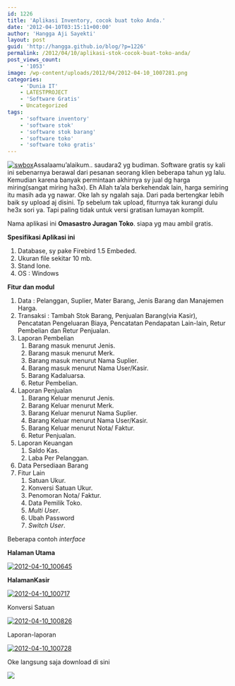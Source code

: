 ```yaml
---
id: 1226
title: 'Aplikasi Inventory, cocok buat toko Anda.'
date: '2012-04-10T03:15:11+00:00'
author: 'Hangga Aji Sayekti'
layout: post
guid: 'http://hangga.github.io/blog/?p=1226'
permalink: /2012/04/10/aplikasi-stok-cocok-buat-toko-anda/
post_views_count:
    - '1053'
image: /wp-content/uploads/2012/04/2012-04-10_1007281.png
categories:
    - 'Dunia IT'
    - LATESTPROJECT
    - 'Software Gratis'
    - Uncategorized
tags:
    - 'software inventory'
    - 'software stok'
    - 'software stok barang'
    - 'software toko'
    - 'software toko gratis'
---
```


[![](http://hangga.github.io/blog/wp-content/uploads/2012/04/swbox.jpg "swbox")](http://hangga.github.io/blog/wp-content/uploads/2012/04/swbox.jpg)Assalaamu’alaikum.. saudara2 yg budiman. Software gratis sy kali ini sebenarnya berawal dari pesanan seorang klien beberapa tahun yg lalu. Kemudian karena banyak permintaan akhirnya sy jual dg harga miring(sangat miring ha3x). Eh Allah ta’ala berkehendak lain, harga semiring itu masih ada yg nawar. Oke lah sy ngalah saja. Dari pada bertengkar lebih baik sy upload aj disini. Tp sebelum tak upload, fiturnya tak kurangi dulu he3x sori ya. Tapi paling tidak untuk versi gratisan lumayan komplit.

Nama aplikasi ini **Omasastro Juragan Toko**. siapa yg mau ambil gratis.

**Spesifikasi Aplikasi ini**

1. Database, sy pake Firebird 1.5 Embeded.
2. Ukuran file sekitar 10 mb.
3. Stand lone.
4. OS : Windows

**Fitur dan modul**

1. Data : Pelanggan, Suplier, Mater Barang, Jenis Barang dan Manajemen Harga.
2. Transaksi : Tambah Stok Barang, Penjualan Barang(via Kasir), Pencatatan Pengeluaran Biaya, Pencatatan Pendapatan Lain-lain, Retur Pembelian dan Retur Penjualan.
3. Laporan Pembelian 
    1. Barang masuk menurut Jenis.
    2. Barang masuk menurut Merk.
    3. Barang masuk menurut Nama Suplier.
    4. Barang masuk menurut Nama User/Kasir.
    5. Barang Kadaluarsa.
    6. Retur Pembelian.
4. Laporan Penjualan 
    1. Barang Keluar menurut Jenis.
    2. Barang Keluar menurut Merk.
    3. Barang Keluar menurut Nama Suplier.
    4. Barang Keluar menurut Nama User/Kasir.
    5. Barang Keluar menurut Nota/ Faktur.
    6. Retur Penjualan.
5. Laporan Keuangan 
    1. Saldo Kas.
    2. Laba Per Pelanggan.
6. Data Persediaan Barang
7. Fitur Lain 
    1. Satuan Ukur.
    2. Konversi Satuan Ukur.
    3. Penomoran Nota/ Faktur.
    4. Data Pemilik Toko.
    5. *Multi User*.
    6. Ubah Password
    7. *Switch User*.

Beberapa contoh *interface*

**Halaman Utama**

[![](http://hangga.github.io/blog/wp-content/uploads/2012/04/2012-04-10_100645-1024x545.png "2012-04-10_100645")](http://hangga.github.io/blog/wp-content/uploads/2012/04/2012-04-10_100645.png)

**HalamanKasir**

[![](http://hangga.github.io/blog/wp-content/uploads/2012/04/2012-04-10_100717-1024x545.png "2012-04-10_100717")](http://hangga.github.io/blog/wp-content/uploads/2012/04/2012-04-10_100717.png)

Konversi Satuan

[![](http://hangga.github.io/blog/wp-content/uploads/2012/04/2012-04-10_100826.png "2012-04-10_100826")](http://hangga.github.io/blog/wp-content/uploads/2012/04/2012-04-10_100826.png)

Laporan-laporan

[![](http://hangga.github.io/blog/wp-content/uploads/2012/04/2012-04-10_100728-1024x545.png "2012-04-10_100728")](http://hangga.github.io/blog/wp-content/uploads/2012/04/2012-04-10_100728.png)

Oke langsung saja download di sini

[![](http://hangga.github.io/blog/wp-content/uploads/2012/04/download_button_0033.png)](http://www.4shared.com/file/uHOPDntd/omasastro_juragan_toko_setup.html "http://www.4shared.com/file/uHOPDntd/omasastro_juragan_toko_setup.html")